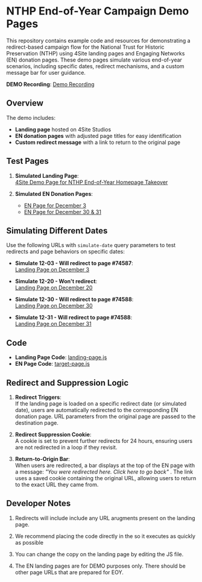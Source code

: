 # NTHP End-of-Year Campaign Demo Pages

This repository contains example code and resources for demonstrating a redirect-based campaign flow for the National Trust for Historic Preservation (NTHP) using 4Site landing pages and Engaging Networks (EN) donation pages. These demo pages simulate various end-of-year scenarios, including specific dates, redirect mechanisms, and a custom message bar for user guidance.

**DEMO Recording**: [Demo Recording](https://cln.sh/gWLHqRry)

## Overview

The demo includes:
- **Landing page** hosted on 4Site Studios
- **EN donation pages** with adjusted page titles for easy identification
- **Custom redirect message** with a link to return to the original page

## Test Pages

1. **Simulated Landing Page**:  
   [4Site Demo Page for NTHP End-of-Year Homepage Takeover](https://www.4sitestudios.com/nthp-demo-page-gt-eoy-homepage-takeover/)

2. **Simulated EN Donation Pages**:
   - [EN Page for December 3](https://support.savingplaces.org/page/74587/donate/1)
   - [EN Page for December 30 & 31](https://support.savingplaces.org/page/74588/donate/1)

## Simulating Different Dates

Use the following URLs with `simulate-date` query parameters to test redirects and page behaviors on specific dates:

- **Simulate 12-03 - Will redirect to page #74587**:  
  [Landing Page on December 3](https://www.4sitestudios.com/nthp-demo-page-gt-eoy-homepage-takeover/?simulate-date=12-03)
  
- **Simulate 12-20 - Won't redirect**:  
  [Landing Page on December 20](https://www.4sitestudios.com/nthp-demo-page-gt-eoy-homepage-takeover/?simulate-date=12-20)
  
- **Simulate 12-30 - Will redirect to page #74588**:  
  [Landing Page on December 30](https://www.4sitestudios.com/nthp-demo-page-gt-eoy-homepage-takeover/?simulate-date=12-30)
  
- **Simulate 12-31 - Will redirect to page #74588**:  
  [Landing Page on December 31](https://www.4sitestudios.com/nthp-demo-page-gt-eoy-homepage-takeover/?simulate-date=12-31)

## Code

- **Landing Page Code**: [landing-page.js](https://github.com/4site-interactive-studios/4site-nthp-eoy-redirect/blob/main/landing-page.js)
- **EN Page Code**: [target-page.js](https://github.com/4site-interactive-studios/4site-nthp-eoy-redirect/blob/main/target-page.js)

## Redirect and Suppression Logic

1. **Redirect Triggers**:  
   If the landing page is loaded on a specific redirect date (or simulated date), users are automatically redirected to the corresponding EN donation page. URL parameters from the original page are passed to the destination page.

2. **Redirect Suppression Cookie**:  
   A cookie is set to prevent further redirects for 24 hours, ensuring users are not redirected in a loop if they revisit.

3. **Return-to-Origin Bar**:  
   When users are redirected, a bar displays at the top of the EN page with a message: *"You were redirected here. Click here to go back"* . The link uses a saved cookie containing the original URL, allowing users to return to the exact URL they came from.

## Developer Notes

1. Redirects will include include any URL arugments present on the landing page.

2. We recommend placing the code directly in the <head> so it executes as quickly as possible

3. You can change the copy on the landing page by editing the JS file.

4. The EN landing pages are for DEMO purposes only. There should be other page URLs that are prepared for EOY.
